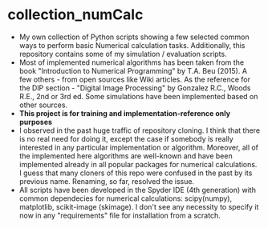 # collection_numCalc
- My own collection of Python scripts showing a few selected common ways to perform basic Numerical calculation tasks.
Additionally, this repository contains some of my simulation / evaluation scripts.
- Most of implemented numerical algorithms has been taken from the book "Introduction to Numerical Programming" by T.A. Beu (2015).
A few others - from open sources like Wiki articles. As the reference for the DIP section - "Digital Image Processing" by Gonzalez R.C., Woods R.E., 2nd or 3rd ed.
Some simulations have been implemented based on other sources.
- **This project is for training and implementation-reference only purposes**
- I observed in the past huge traffic of repository cloning. I think that there is no real need for doing it, except the case
if somebody is really interested in any particular implementation or algorithm. Moreover, all of the implemented here algorithms
are well-known and have been implemented already in all popular packages for numerical calculations. I guess that many cloners
of this repo were confused in the past by its previous name. Renaming, so far, resolved the issue.
- All scripts have been developed in the Spyder IDE (4th generation) with common dependecies for numerical calculations:
scipy(numpy), matplotlib, scikit-image (skimage). I don't see any necessity to specify it now in any "requirements" file for installation
from a scratch.
